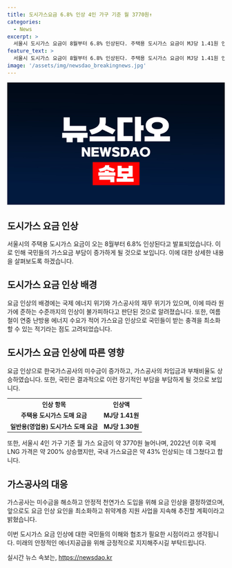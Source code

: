 ```yaml
---
title: 도시가스요금 6.8% 인상 4인 가구 기준 월 3770원↑
categories:
  - News
excerpt: >
  서울시 도시가스 요금이 8월부터 6.8% 인상된다. 주택용 도시가스 요금이 MJ당 1.41원 인상되며, 서울시 4인 가구 기준 월 요금이 약 3770원 오를 것으로 전망된다. 가스공사는 미수금 증가로 재무 위기에 직면해 인상은 불가피하다고 전했으며, 러시아·우크라이나 전쟁에 따른 국제 에너지 위기 이후 원가 이하로 가스를 공급한 상황이었다고 설명했다. 이에 따라 미수용 도시가스 요금은 작년 이후 1년여만에 인상되는데, 이는 미수금 증가와 에너지 위기 등이 고려된 결과로 보인다.
feature_text: >
  서울시 도시가스 요금이 8월부터 6.8% 인상된다. 주택용 도시가스 요금이 MJ당 1.41원 인상되며, 서울시 4인 가구 기준 월 요금이 약 3770원 오를 것으로 전망된다. 가스공사는 미수금 증가로 재무 위기에 직면해 인상은 불가피하다고 전했으며, 러시아·우크라이나 전쟁에 따른 국제 에너지 위기 이후 원가 이하로 가스를 공급한 상황이었다고 설명했다. 이에 따라 미수용 도시가스 요금은 작년 이후 1년여만에 인상되는데, 이는 미수금 증가와 에너지 위기 등이 고려된 결과로 보인다.
image: '/assets/img/newsdao_breakingnews.jpg'
---
```


<p><img src="/assets/img/newsdao_breakingnews.jpg" alt="pcversion 속보" /></p>

<h2 data-ke-size="size26">도시가스 요금 인상</h2>

<p data-ke-size="size16">서울시의 주택용 도시가스 요금이 오는 8월부터 6.8% 인상된다고 발표되었습니다. 이로 인해 국민들의 가스요금 부담이 증가하게 될 것으로 보입니다. 이에 대한 상세한 내용을 살펴보도록 하겠습니다.</p>

<h2 data-ke-size="size26">도시가스 요금 인상 배경</h2>

<p data-ke-size="size16">요금 인상의 배경에는 국제 에너지 위기와 가스공사의 재무 위기가 있으며, 이에 따라 원가에 준하는 수준까지의 인상이 불가피하다고 판단된 것으로 알려졌습니다. 또한, 여름철이 연중 난방용 에너지 수요가 적어 가스요금 인상으로 국민들이 받는 충격을 최소화할 수 있는 적기라는 점도 고려되었습니다.</p>

<h2 data-ke-size="size26">도시가스 요금 인상에 따른 영향</h2>

<p data-ke-size="size16">요금 인상으로 한국가스공사의 미수금이 증가하고, 가스공사의 차입금과 부채비율도 상승하였습니다. 또한, 국민은 결과적으로 이런 장기적인 부담을 부담하게 될 것으로 보입니다.</p>

<table>
    <tr>
        <th style="text-align: center;">인상 항목</th>
        <th style="text-align: center;">인상액</th>
    </tr>
    <tr>
        <td style="text-align: center; height: 17px;"><b>주택용 도시가스 도매 요금</b></td>
        <td style="text-align: center; height: 17px;"><b>MJ당 1.41원</b></td>
    </tr>
    <tr>
        <td style="text-align: center; height: 17px;"><b>일반용(영업용) 도시가스 도매 요금</b></td>
        <td style="text-align: center; height: 17px;"><b>MJ당 1.30원</b></td>
    </tr>
</table>

<p data-ke-size="size16">또한, 서울시 4인 가구 기준 월 가스 요금이 약 3770원 늘어나며, 2022년 이후 국제 LNG 가격은 약 200% 상승했지만, 국내 가스요금은 약 43% 인상되는 데 그쳤다고 합니다.</p>

<h2 data-ke-size="size26">가스공사의 대응</h2>

<p data-ke-size="size16">가스공사는 미수금을 해소하고 안정적 천연가스 도입을 위해 요금 인상을 결정하였으며, 앞으로도 요금 인상 요인을 최소화하고 취약계층 지원 사업을 지속해 추진할 계획이라고 밝혔습니다.</p>

<p data-ke-size="size16">이번 도시가스 요금 인상에 대한 국민들의 이해와 협조가 필요한 시점이라고 생각됩니다. 미래의 안정적인 에너지공급을 위해 긍정적으로 지지해주시길 부탁드립니다.</p>
실시간 뉴스 속보는, <a href="https://newsdao.kr" rel="dofollow">https://newsdao.kr</a>


